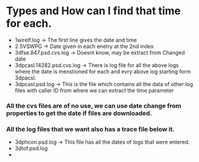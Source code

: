 # Types and How can I find that time for each.
- 1wireIf.log -> The first line gives the date and time
- 2.5VSWPG -> Date given in each enetry at the 2nd index
- 3dfse.847.psd.cvs.log -> Doesnt know, may be extract from Changed date
- 3dpcasl.14282.psd.cvs.log -> There is log file for all the above logs where the date is menstioned for each and evry above log starting form 3dpacsl.
- 3dpcasl.psd.log -> This is the file which contains all the data of other log files with caller ID from where we can extract the time parameter
### All the cvs files are of no use, we can use date change from properties to get the date if files are downloaded.
### All the log files that we want also has a trace file below it.

- 3dphcon.psd.log -> This file has all the dates of logs that were entered.
- 3dtof.psd.log
- 
